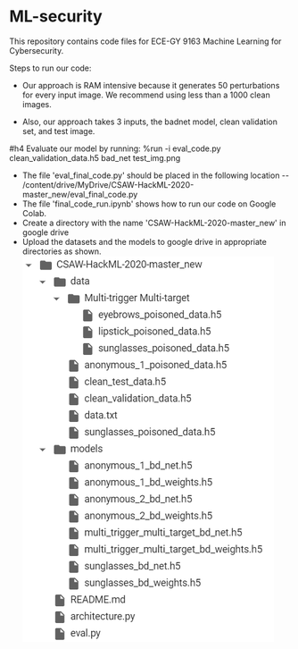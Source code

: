 # ML-security

This repository contains code files for ECE-GY 9163 Machine Learning for Cybersecurity.

Steps to run our code:

* Our approach is RAM intensive because it generates 50 perturbations for every input image. We recommend using less than a 1000 clean images.
 
* Also, our approach takes 3 inputs, the badnet model, clean validation set, and test image.

#h4 Evaluate our model by running: %run -i eval_code.py    clean_validation_data.h5    bad_net   test_img.png

* The file 'eval_final_code.py' should be placed in the following location -- /content/drive/MyDrive/CSAW-HackML-2020-master_new/eval_final_code.py
* The file 'final_code_run.ipynb' shows how to run our code on Google Colab. 
* Create a directory with the name 'CSAW-HackML-2020-master_new' in google drive 
* Upload the datasets and the models to google drive in appropriate directories as shown.
![](ml_sec_dir_str.png)
  
  



